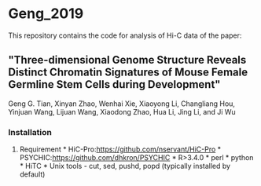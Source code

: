 # Geng_2019
This repository contains the code for analysis of Hi-C data of the paper:
## "Three-dimensional Genome Structure Reveals Distinct Chromatin Signatures of Mouse Female Germline Stem Cells during Development"
Geng G. Tian, Xinyan Zhao, Wenhai Xie, Xiaoyong Li, Changliang Hou, Yinjuan Wang, Lijuan Wang, Xiaodong Zhao, Hua Li, Jing Li, and Ji Wu
### Installation
1. Requirement
\* HiC-Pro:https://github.com/nservant/HiC-Pro
\* PSYCHIC:https://github.com/dhkron/PSYCHIC
\* R>3.4.0
\* perl
\* python
\* HiTC
\* Unix tools - cut, sed, pushd, popd (typically installed by default)
